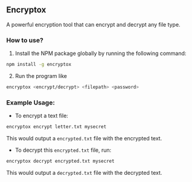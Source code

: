## Encryptox

A powerful encryption tool that can encrypt and decrypt any file type.

### How to use?

1. Install the NPM package globally by running the following command:
```bash
npm install -g encryptox
```
2. Run the program like
```bash
encryptox <encrypt/decrypt> <filepath> <password>
```

### Example Usage:

- To encrypt a text file:
```bash
encryptox encrypt letter.txt mysecret
```

This would output a `encrypted.txt` file with the encrypted text.


- To decrypt this `encrypted.txt` file, run:
```bash
encryptox decrypt encrypted.txt mysecret
```

This would output a `decrypted.txt` file with the decrypted text.
